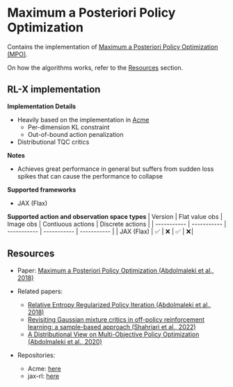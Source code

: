 # Maximum a Posteriori Policy Optimization

Contains the implementation of [Maximum a Posteriori Policy Optimization (MPO)](https://arxiv.org/pdf/1806.06920).

On how the algorithms works, refer to the [Resources](#resources) section.


## RL-X implementation

**Implementation Details**
- Heavily based on the implementation in [Acme](https://github.com/deepmind/acme)
    - Per-dimension KL constraint
    - Out-of-bound action penalization
- Distributional TQC critics  

**Notes**
- Achieves great performance in general but suffers from sudden loss spikes that can cause the performance to collapse

**Supported frameworks**
- JAX (Flax)

**Supported action and observation space types**
| Version | Flat value obs | Image obs | Contiuous actions | Discrete actions |
| ----------- | ----------- | ----------- | ----------- | ----------- |
| JAX (Flax) | ✅ | ❌ | ✅ | ❌ |


## Resources
- Paper: [Maximum a Posteriori Policy Optimization (Abdolmaleki et al., 2018)](https://arxiv.org/pdf/1806.06920)

- Related papers:
    - [Relative Entropy Regularized Policy Iteration (Abdolmaleki et al., 2018)](https://arxiv.org/pdf/1812.02256)
    - [Revisiting Gaussian mixture critics in off-policy reinforcement learning: a sample-based approach (Shahriari et al., 2022)](https://arxiv.org/pdf/2204.10256)
    - [A Distributional View on Multi-Objective Policy Optimization (Abdolmaleki et al., 2020)](https://arxiv.org/pdf/2005.07513)

- Repositories:
    - Acme: [here](https://github.com/deepmind/acme/tree/master/acme/agents/jax/mpo)
    - jax-rl: [here](https://github.com/henry-prior/jax-rl/blob/master/jax_rl/MPO.py)
